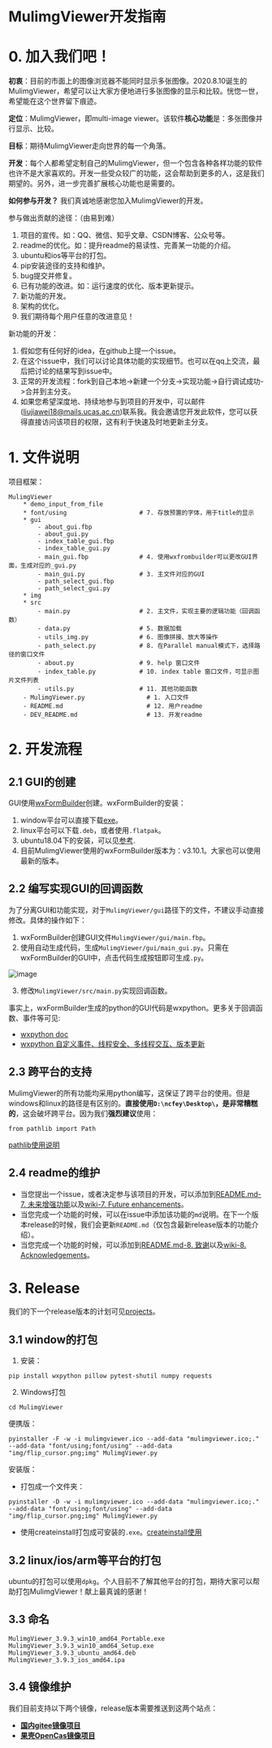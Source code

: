 # MulimgViewer开发指南
# 0. 加入我们吧！
**初衷**：目前的市面上的图像浏览器不能同时显示多张图像。2020.8.10诞生的MulimgViewer，希望可以让大家方便地进行多张图像的显示和比较。恍惚一世，希望能在这个世界留下痕迹。

**定位**：MulimgViewer，即multi-image viewer。该软件**核心功能**是：多张图像并行显示、比较。

**目标**：期待MulimgViewer走向世界的每一个角落。

**开发**：每个人都希望定制自己的MulimgViewer，但一个包含各种各样功能的软件也许不是大家喜欢的。开发一些受众较广的功能，这会帮助到更多的人，这是我们期望的。另外，进一步完善扩展核心功能也是需要的。

**如何参与开发？**
我们真诚地感谢您加入MulimgViewer的开发。

参与做出贡献的途径：（由易到难）
1. 项目的宣传。如：QQ、微信、知乎文章、CSDN博客、公众号等。
2. readme的优化。如：提升readme的易读性、完善某一功能的介绍。
3. ubuntu和ios等平台的打包。
4. pip安装途径的支持和维护。
5. bug提交并修复。
6. 已有功能的改进。如：运行速度的优化、版本更新提示。
7. 新功能的开发。
8. 架构的优化。
9. 我们期待每个用户任意的改进意见！

新功能的开发：
1. 假如您有任何好的idea，在github上提一个issue。
2. 在这个issue中，我们可以讨论具体功能的实现细节。也可以在qq上交流，最后把讨论的结果写到issue中。
3. 正常的开发流程：fork到自己本地->新建一个分支->实现功能->自行调试成功->合并到主分支。
4. 如果您希望深度地、持续地参与到项目的开发中，可以邮件(liujiawei18@mails.ucas.ac.cn)联系我。我会邀请您开发此软件，您可以获得直接访问该项目的权限，这有利于快速及时地更新主分支。

# 1. 文件说明
项目框架：
```
MulimgViewer
    * demo_input_from_file
    * font/using                    # 7. 存放预置的字体，用于title的显示
    * gui
        - about_gui.fbp
        - about_gui.py
        - index_table_gui.fbp
        - index_table_gui.py
        - main_gui.fbp              # 4. 使用wxfrombuilder可以更改GUI界面，生成对应的_gui.py
        - main_gui.py               # 3. 主文件对应的GUI
        - path_select_gui.fbp
        - path_select_gui.py
    * img
    * src
        - main.py                   # 2. 主文件，实现主要的逻辑功能（回调函数）
        - data.py                   # 5. 数据加载
        - utils_img.py              # 6. 图像拼接、放大等操作
        - path_select.py            # 8. 在Parallel manual模式下，选择路径的窗口文件
        - about.py                  # 9. help 窗口文件
        - index_table.py            # 10. index table 窗口文件，可显示图片文件列表
        - utils.py                  # 11. 其他功能函数
    - MulimgViewer.py                 # 1. 入口文件
    - README.md                       # 12. 用户readme
    - DEV_README.md                   # 13. 开发readme
```
# 2. 开发流程
## 2.1 GUI的创建
GUI使用[wxFormBuilder](https://github.com/wxFormBuilder/wxFormBuilder)创建。wxFormBuilder的安装：
1. window平台可以直接下载[exe](https://github.com/wxFormBuilder/wxFormBuilder/releases)。
2. linux平台可以下载`.deb`，或者使用`.flatpak`。
3. ubuntu18.04下的安装，可以见[参考](https://nachifur.blog.csdn.net/article/details/107702485).
4. 目前MulimgViewer使用的wxFormBuilder版本为：v3.10.1。大家也可以使用最新的版本。

## 2.2 编写实现GUI的回调函数
为了分离GUI和功能实现，对于`MulimgViewer/gui`路径下的文件，不建议手动直接修改。具体的操作如下：
1. wxFormBuilder创建GUI文件`MulimgViewer/gui/main.fbp`。
2. 使用自动生成代码，生成`MulimgViewer/gui/main_gui.py`。只需在wxFormBuilder的GUI中，点击代码生成按钮即可生成`.py`。

![image](https://github.com/nachifur/MulimgViewer/blob/master/img/f19.jpg)

3. 修改`MulimgViewer/src/main.py`实现回调函数。

事实上，wxFormBuilder生成的python的GUI代码是wxpython。更多关于回调函数、事件等可见:
* [wxpython doc](https://docs.wxpython.org/index.html)
* [wxpython 自定义事件、线程安全、多线程交互、版本更新](https://nachifur.blog.csdn.net/article/details/124809333)

## 2.3 跨平台的支持
MulimgViewer的所有功能均采用python编写，这保证了跨平台的使用。但是windows和linux的路径是有区别的。**直接使用`D:\ncfey\Desktop\`，是非常糟糕的**，这会破坏跨平台。因为我们**强烈建议**使用：
```
from pathlib import Path
```
[pathlib使用说明](https://zhuanlan.zhihu.com/p/13978333)

## 2.4 readme的维护
* 当您提出一个issue，或者决定参与该项目的开发，可以添加到[README.md-7. 未来增强功能](https://github.com/nachifur/MulimgViewer#7.0)以及[wiki-7. Future enhancements](https://github.com/nachifur/MulimgViewer/wiki#7.0)。
* 当您完成一个功能的时候，可以在issue中添加该功能的`md`说明。在下一个版本release的时候，我们会更新`README.md`（仅包含最新release版本的功能介绍）。
* 当您完成一个功能的时候，可以添加到[README.md-8. 致谢](https://github.com/nachifur/MulimgViewer#7.0)以及[wiki-8. Acknowledgements](https://github.com/nachifur/MulimgViewer/wiki#8.0)。

# 3. Release
我们的下一个release版本的计划可见[projects](https://github.com/nachifur/MulimgViewer/projects?type=classic)。

## 3.1 window的打包
1. 安装：
```
pip install wxpython pillow pytest-shutil numpy requests
```
2. Windows打包
```
cd MulimgViewer
```
便携版：
```
pyinstaller -F -w -i mulimgviewer.ico --add-data "mulimgviewer.ico;." --add-data "font/using;font/using" --add-data "img/flip_cursor.png;img" MulimgViewer.py
```
安装版：
* 打包成一个文件夹：
```
pyinstaller -D -w -i mulimgviewer.ico --add-data "mulimgviewer.ico;." --add-data "font/using;font/using" --add-data "img/flip_cursor.png;img" MulimgViewer.py
```
* 使用createinstall打包成可安装的`.exe`。[createinstall使用](https://blog.csdn.net/qq_41811438/article/details/103092610)

## 3.2 linux/ios/arm等平台的打包
ubuntu的打包可以使用`dpkg`。个人目前不了解其他平台的打包，期待大家可以帮助打包MulimgViewer！献上最真诚的感谢！

## 3.3 命名
```
MulimgViewer_3.9.3_win10_amd64_Portable.exe
MulimgViewer_3.9.3_win10_amd64_Setup.exe
MulimgViewer_3.9.3_ubuntu_amd64.deb
MulimgViewer_3.9.3_ios_amd64.ipa
```

## 3.4 镜像维护
我们目前支持以下两个镜像，release版本需要推送到这两个站点：
* [**国内gitee镜像项目**](https://gitee.com/nachifur/MulimgViewer)
* [**果壳OpenCas镜像项目**](https://github.com/opencas/MulimgViewer)
